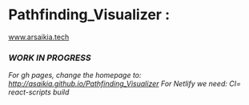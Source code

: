 # Pathfinding_Visualizer :

www.arsaikia.tech

### _WORK IN PROGRESS_

_For gh pages, change the homepage to: http://asaikia.github.io/Pathfinding_Visualizer_
_For Netlify we need: CI= react-scripts build_
